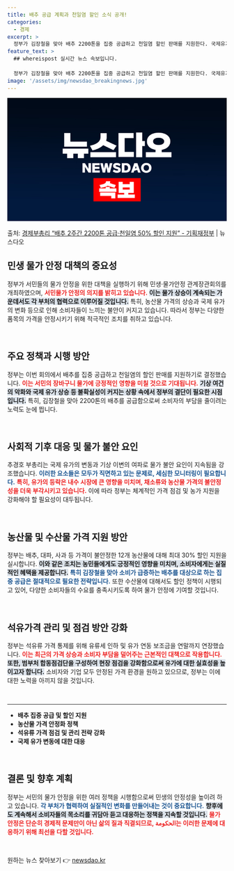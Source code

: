 ```yaml
---
title: 배추 공급 계획과 천일염 할인 소식 공개!
categories:
  - 경제
excerpt: >
  정부가 김장철을 맞아 배추 2200톤을 집중 공급하고 천일염 할인 판매를 지원한다. 국제유가 상승과 기상여건…
feature_text: >
  ## whereispost 실시간 뉴스 속보입니다.

  정부가 김장철을 맞아 배추 2200톤을 집중 공급하고 천일염 할인 판매를 지원한다. 국제유가 상승과 기상여건…
image: '/assets/img/newsdao_breakingnews.jpg'
---
```


![뉴스다오 속보](/assets/img/newsdao_breakingnews.jpg)

<p>출처: <a href="https://newsdao.kr/2188" rel="dofollow">경제부총리 “배추 2주간 2200톤 공급·천일염 50% 할인 지원” - 기획재정부</a> | 뉴스다오</p>

<h2 data-ke-size="size26">민생 물가 안정 대책의 중요성</h2>
<p data-ke-size="size16">정부가 서민들의 물가 안정을 위한 대책을 실행하기 위해 민생·물가안정 관계장관회의를 개최하였으며, <b><span style="color: #ee2323;">서민물가 안정의 의지를 밝히고 있습니다.</span></b> <b><span style="background-color: #21538527;">이는 물가 상승이 계속되는 가운데서도 각 부처의 협력으로 이루어질 것입니다.</span></b> 특히, 농산물 가격의 상승과 국제 유가의 변화 등으로 인해 소비자들이 느끼는 불안이 커지고 있습니다. 따라서 정부는 다양한 품목의 가격을 안정시키기 위해 적극적인 조치를 취하고 있습니다.</p>

<p data-ke-size="size16">&nbsp;</p>

<h2 data-ke-size="size26">주요 정책과 시행 방안</h2>
<p data-ke-size="size16">정부는 이번 회의에서 배추를 집중 공급하고 천일염의 할인 판매를 지원하기로 결정했습니다. <b><span style="color: #ee2323;">이는 서민의 장바구니 물가에 긍정적인 영향을 미칠 것으로 기대됩니다.</span></b> <b><span style="background-color: #21538527;">기상 여건의 악화와 국제 유가 상승 등 불확실성이 커지는 상황 속에서 정부의 결단이 필요한 시점입니다.</span></b> 특히, 김장철을 맞아 2200톤의 배추를 공급함으로써 소비자의 부담을 줄이려는 노력도 눈에 띕니다.</p>

<p data-ke-size="size16">&nbsp;</p>

<h2 data-ke-size="size26">사회적 기후 대응 및 물가 불안 요인</h2>
<p data-ke-size="size16">추경호 부총리는 국제 유가의 변동과 기상 이변의 여파로 물가 불안 요인이 지속됨을 강조했습니다. <b><span style="color: #1a5490;">이러한 요소들은 모두가 직면하고 있는 문제로, 세심한 모니터링이 필요합니다.</span></b>  <b><span style="color: #ee2323;">특히, 유가의 등락은 내수 시장에 큰 영향을 미치며, 채소류와 농산물 가격의 불안정성을 더욱 부각시키고 있습니다.</span></b> 이에 따라 정부는 체계적인 가격 점검 및 농가 지원을 강화해야 할 필요성이 대두됩니다.</p>

<p data-ke-size="size16">&nbsp;</p>

<h2 data-ke-size="size26">농산물 및 수산물 가격 지원 방안</h2>
<p data-ke-size="size16">정부는 배추, 대파, 사과 등 가격이 불안정한 12개 농산물에 대해 최대 30% 할인 지원을 실시합니다. <b><span style="background-color: #21538527;">이와 같은 조치는 농민들에게도 긍정적인 영향을 미치며, 소비자에게는 실질적인 혜택을 제공합니다.</span></b> <b><span style="color: #1a5490;">특히 김장철을 맞아 소비가 급증하는 배추를 대상으로 하는 집중 공급은 절대적으로 필요한 전략입니다.</span></b> 또한 수산물에 대해서도 할인 정책이 시행되고 있어, 다양한 소비자들의 수요를 충족시키도록 하여 물가 안정에 기여할 것입니다.</p>

<p data-ke-size="size16">&nbsp;</p>

<h2 data-ke-size="size26">석유가격 관리 및 점검 방안 강화</h2>
<p data-ke-size="size16">정부는 석유류 가격 통제를 위해 유류세 인하 및 유가 연동 보조금을 연말까지 연장했습니다. <b><span style="color: #ee2323;">이는 최근의 가격 상승과 소비자 부담을 덜어주는 근본적인 대책으로 작용합니다.</span></b> <b><span style="background-color: #21538527;">또한, 범부처 합동점검단을 구성하여 현장 점검을 강화함으로써 유가에 대한 실효성을 높이고자 합니다.</span></b> 소비자와 기업 모두 안정된 가격 환경을 원하고 있으므로, 정부는 이에 대한 노력을 아끼지 않을 것입니다.</p>

<p data-ke-size="size16">&nbsp;</p>

<hr>

<ul>
  <li><b>배추 집중 공급 및 할인 지원</b></li>
  <li><b>농산물 가격 안정화 정책</b></li>
  <li><b>석유류 가격 점검 및 관리 전략 강화</b></li>
  <li><b>국제 유가 변동에 대한 대응</b></li>
</ul>

<p data-ke-size="size16">&nbsp;</p>

<h2 data-ke-size="size26">결론 및 향후 계획</h2>
<p data-ke-size="size16">정부는 서민의 물가 안정을 위한 여러 정책을 시행함으로써 민생의 안정성을 높이려 하고 있습니다. <b><span style="color: #1a5490;">각 부처가 협력하여 실질적인 변화를 만들어내는 것이 중요합니다.</span></b> <b><span style="background-color: #21538527;">향후에도 계속해서 소비자들의 목소리를 귀담아 듣고 대응하는 정책을 지속할 것입니다.</span></b> <b><span style="color: #ee2323;">물가 안정은 단순히 경제적 문제만이 아닌 삶의 질과 직결되므로, الحكومة는 이러한 문제에 대응하기 위해 최선을 다할 것입니다.</span></b></p>

<p data-ke-size="size16">&nbsp;</p> 

원하는 뉴스 찾아보기 👉 <a href="https://newsdao.kr" rel="dofollow">newsdao.kr</a>


